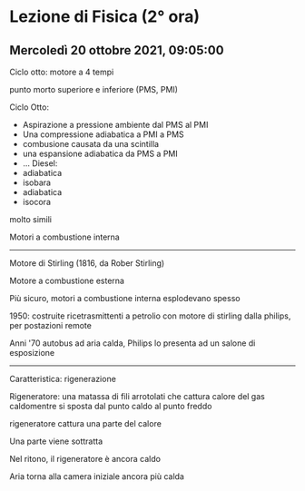 # Lezione di Fisica (2° ora)
## Mercoledì 20 ottobre 2021, 09:05:00

Ciclo otto: motore a 4 tempi

punto morto superiore e inferiore (PMS, PMI)

Ciclo Otto:
* Aspirazione a pressione ambiente dal PMS al PMI
* Una compressione adiabatica a PMI a PMS
* combusione causata da una scintilla
* una espansione adiabatica da PMS a PMI
* ...
Diesel:
* adiabatica
* isobara
* adiabatica
* isocora


molto simili

Motori a combustione interna

---

Motore di Stirling (1816, da Rober Stirling)

Motore a combustione esterna

Più sicuro, motori a combustione interna esplodevano spesso

1950: costruite ricetrasmittenti a petrolio con motore di stirling dalla philips, per postazioni remote

Anni '70 autobus ad aria calda, Philips lo presenta ad un salone di esposizione

---

Caratteristica: rigenerazione

Rigeneratore: una matassa di fili arrotolati che cattura calore del gas caldomentre si sposta dal punto caldo al punto freddo

rigeneratore cattura una parte del calore


Una parte viene sottratta

Nel ritono, il rigeneratore è ancora caldo

Aria torna alla camera iniziale ancora più calda
<!--stackedit_data:
eyJoaXN0b3J5IjpbNjk4MzQ5ODM5XX0=
-->